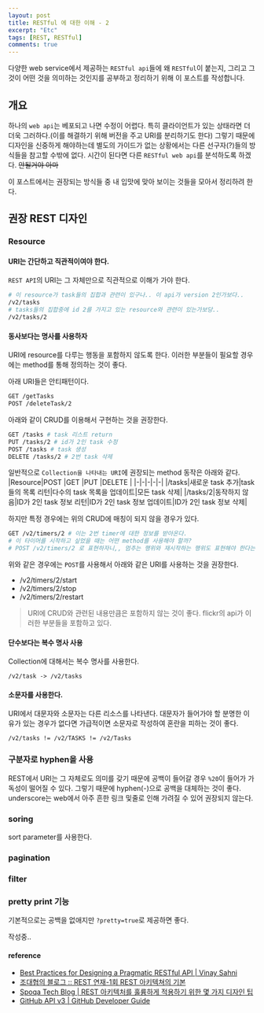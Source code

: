 ```yaml
---
layout: post
title: RESTful 에 대한 이해 - 2
excerpt: "Etc"
tags: [REST, RESTful]
comments: true
---
```


다양한 web service에서 제공하는 `RESTful api`들에 왜 `RESTful`이 붙는지, 그리고 그것이 어떤 것을 의미하는 것인지를 공부하고 정리하기 위해 이 포스트를 작성합니다.

## 개요

하나의 `web api`는 베포되고 나면 수정이 어렵다. 특히 클라이언트가 있는 상태라면 더더욱 그러하다.(이를 해결하기 위해 버전을 주고 URI를 분리하기도 한다) 그렇기 때문에 디자인을 신중하게 해야하는데 별도의 가이드가 없는 상황에서는 다른 선구자(?)들의 방식들을 참고할 수밖에 없다. 시간이 된다면 다른 `RESTful web api`를 분석하도록 하겠다. ~~안될거야 아마~~

이 포스트에서는 권장되는 방식들 중 내 입맛에 맞아 보이는 것들을 모아서 정리하려 한다.

## 권장 REST 디자인

### Resource

#### URI는 간단하고 직관적이여야 한다.

`REST API`의 URI는 그 자체만으로 직관적으로 이해가 가야 한다.

``` sh
# 이 resource가 task들의 집합과 관련이 있구나.. 이 api가 version 2인가보다..
/v2/tasks
# tasks들의 집합중에 id 2를 가지고 있는 resource와 관련이 있는가보당..
/v2/tasks/2
```

#### 동사보다는 명사를 사용하자

URI에 resource를 다루는 행동을 포함하지 않도록 한다. 이러한 부분들이 필요할 경우에는 method를 통해 정의하는 것이 좋다.  

아래 URI들은 안티패턴이다.

``` sh
GET /getTasks
POST /deleteTask/2
```

아래와 같이 CRUD를 이용해서 구현하는 것을 권장한다.
``` sh
GET /tasks # task 리스트 return
PUT /tasks/2 # id가 2인 task 수정
POST /tasks # task 생성
DELETE /tasks/2 # 2번 task 삭제
```

일반적으로 `Collection을 나타내는 URI`에 권장되는 method 동작은 아래와 같다.
|Resource|POST    |GET     |PUT     |DELETE  |
|-|-|-|-|-|
|/tasks|새로운 task 추가|task들의 목록 리턴|다수의 task 목록을 업데이트|모든 task 삭제|
|/tasks/2|동작하지 않음|ID가 2인 task 정보 리턴|ID가 2인 task 정보 업데이트|ID가 2인 task 정보 삭제|

하지만 특정 경우에는 위의 CRUD에 매칭이 되지 않을 경우가 있다.

``` sh
GET /v2/timers/2 # 이는 2번 timer에 대한 정보를 받아온다.
# 이 타이머를 시작하고 싶었을 때는 어떤 method를 사용해야 할까?
# POST /v2/timers/2 로 표현하자니,, 멈추는 행위와 재시작하는 행위도 표현해야 한다는 문제가 있다.
```

위와 같은 경우에는 `POST`를 사용해서 아래와 같은 URI를 사용하는 것을 권장한다. 

* /v2/timers/2/start
* /v2/timers/2/stop
* /v2/timers/2/restart

> URI에 CRUD와 관련된 내용만큼은 포함하지 않는 것이 좋다. flickr의 api가 이러한 부분들을 포함하고 있다.

#### 단수보다는 복수 명사 사용

Collection에 대해서는 복수 명사를 사용한다.

```
/v2/task -> /v2/tasks
```

#### 소문자를 사용한다.

URI에서 대문자와 소문자는 다른 리소스를 나타낸다. 대문자가 들어가야 할 분명한 이유가 있는 경우가 없다면 가급적이면 소문자로 작성하여 혼란을 피하는 것이 좋다.

```
/v2/tasks != /v2/TASKS != /v2/Tasks
```

### 구분자로 hyphen을 사용

REST에서 URI는 그 자체로도 의미를 갖기 때문에 공백이 들어갈 경우 `%20`이 들어가 가독성이 떨어질 수 있다. 그렇기 때문에 hyphen(-)으로 공백을 대체하는 것이 좋다. underscore는 web에서 아주 흔한 링크 및줄로 인해 가려질 수 있어 권장되지 않는다.

### soring

sort parameter를 사용한다.

### pagination

### filter

### pretty print 기능

기본적으로는 공백을 없애지만 `?pretty=true`로 제공하면 좋다.


작성중..


#### reference

* [Best Practices for Designing a Pragmatic RESTful API | Vinay Sahni](http://www.vinaysahni.com/best-practices-for-a-pragmatic-restful-api)
* [조대협의 블로그 :: REST 연재-1회 REST 아키텍쳐의 기본](http://bcho.tistory.com/321)
* [Spoqa Tech Blog | REST 아키텍처를 훌륭하게 적용하기 위한 몇 가지 디자인 팁](https://spoqa.github.io/2012/02/27/rest-introduction.html)
* [GitHub API v3 | GitHub Developer Guide](https://developer.github.com/v3/)
